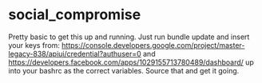 # social_compromise
Pretty basic to get this up and running. Just run bundle update and insert your keys from:
https://console.developers.google.com/project/master-legacy-838/apiui/credential?authuser=0
and
https://developers.facebook.com/apps/1029155713780489/dashboard/
up into your bashrc as the correct variables. Source that and get it going.
